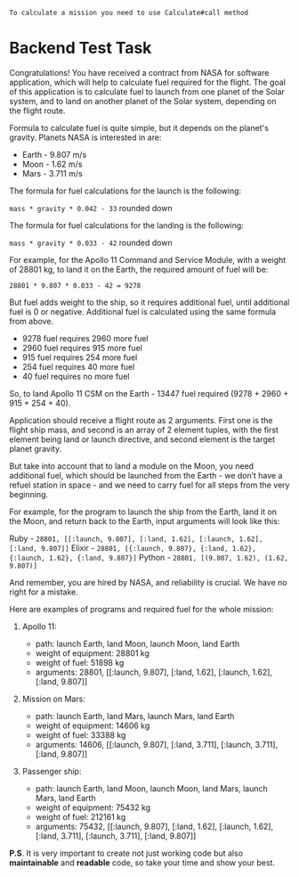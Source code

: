 ```To calculate a mission you need to use Calculate#call method```


# **Backend Test Task**
Congratulations! You have received a contract from NASA for software application, which will
help to calculate fuel required for the flight. The goal of this application is to calculate fuel to
launch from one planet of the Solar system, and to land on another planet of the Solar system,
depending on the flight route.

Formula to calculate fuel is quite simple, but it depends on the planet's gravity. Planets NASA
is interested in are:

  * Earth - 9.807 m/s
  * Moon - 1.62 m/s
  * Mars - 3.711 m/s

The formula for fuel calculations for the launch is the following:

```mass * gravity * 0.042 - 33``` rounded down

The formula for fuel calculations for the landing is the following:

```mass * gravity * 0.033 - 42``` rounded down

For example, for the Apollo 11 Command and Service Module, with a weight of 28801 kg, to
land it on the Earth, the required amount of fuel will be:

```28801 * 9.807 * 0.033 - 42 = 9278```

But fuel adds weight to the ship, so it requires additional fuel, until additional fuel is 0 or
negative. Additional fuel is calculated using the same formula from above.

- 9278 fuel requires 2960 more fuel
- 2960 fuel requires 915 more fuel
- 915 fuel requires 254 more fuel
- 254 fuel requires 40 more fuel
- 40 fuel requires no more fuel

So, to land Apollo 11 CSM on the Earth - 13447 fuel required (9278 + 2960 + 915 + 254 + 40).

Application should receive a flight route as 2 arguments. First one is the flight ship mass, and
second is an array of 2 element tuples, with the first element being land or launch directive,
and second element is the target planet gravity.

But take into account that to land a module on the Moon, you need additional fuel, which
should be launched from the Earth - we don’t have a refuel station in space - and we need to
carry fuel for all steps from the very beginning.

For example, for the program to launch the ship from the Earth, land it on the Moon, and
return back to the Earth, input arguments will look like this:

Ruby - ```28801, [[:launch, 9.807], [:land, 1.62], [:launch, 1.62], [:land, 9.807]]```
Elixir - ```28801, [{:launch, 9.807}, {:land, 1.62}, {:launch, 1.62}, {:land, 9.807}]```
Python - ```28801, [(9.807, 1.62), (1.62, 9.807)]```

And remember, you are hired by NASA, and reliability is crucial. We have no right for a
mistake.

Here are examples of programs and required fuel for the whole mission:

1. Apollo 11:
    * path: launch Earth, land Moon, launch Moon, land Earth
    * weight of equipment: 28801 kg
    * weight of fuel: 51898 kg
    * arguments: 28801, [[:launch, 9.807], [:land, 1.62], [:launch, 1.62], [:land, 9.807]]

2. Mission on Mars:

    * path: launch Earth, land Mars, launch Mars, land Earth
    * weight of equipment: 14606 kg
    * weight of fuel: 33388 kg
    * arguments: 14606, [[:launch, 9.807], [:land, 3.711], [:launch, 3.711], [:land, 9.807]]
3. Passenger ship:
    * path: launch Earth, land Moon, launch Moon, land Mars, launch Mars, land Earth
    * weight of equipment: 75432 kg
    * weight of fuel: 212161 kg
    * arguments: 75432, [[:launch, 9.807], [:land, 1.62], [:launch, 1.62], [:land, 3.711], [:launch, 3.711], [:land, 9.807]]

**P.S**. It is very important to create not just working code but also **maintainable** and **readable**
code, so take your time and show your best.
